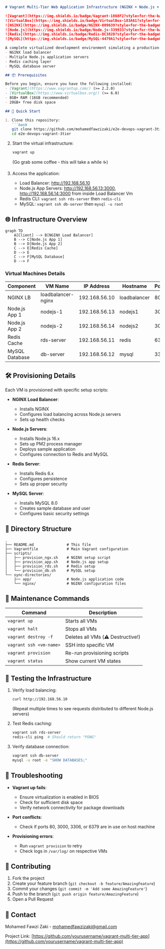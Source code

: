 ```markdown
# Vagrant Multi-Tier Web Application Infrastructure (NGINX + Node.js + Redis + MySQL)

![Vagrant](https://img.shields.io/badge/Vagrant-1868F2?style=for-the-badge&logo=vagrant&logoColor=white)
![VirtualBox](https://img.shields.io/badge/VirtualBox-183A61?style=for-the-badge&logo=virtualbox&logoColor=white)
![NGINX](https://img.shields.io/badge/NGINX-009639?style=for-the-badge&logo=nginx&logoColor=white)
![Node.js](https://img.shields.io/badge/Node.js-339933?style=for-the-badge&logo=nodedotjs&logoColor=white)
![Redis](https://img.shields.io/badge/Redis-DC382D?style=for-the-badge&logo=redis&logoColor=white)
![MySQL](https://img.shields.io/badge/MySQL-4479A1?style=for-the-badge&logo=mysql&logoColor=white)

A complete virtualized development environment simulating a production-ready web application infrastructure with:
- NGINX load balancer
- Multiple Node.js application servers
- Redis caching layer
- MySQL database server

## 📦 Prerequisites

Before you begin, ensure you have the following installed:
- [Vagrant](https://www.vagrantup.com/) (>= 2.2.0)
- [VirtualBox](https://www.virtualbox.org/) (>= 6.0)
- 8GB+ RAM (16GB recommended)
- 20GB+ free disk space

## 🚀 Quick Start

1. Clone this repository:
   ```bash
   git clone https://github.com/mohamedfawzizaki/e2e-devops-vagrant-3tier.git
   cd e2e-devops-vagrant-3tier
   ```

2. Start the virtual infrastructure:
   ```bash
   vagrant up
   ```
   (Go grab some coffee - this will take a while ☕)

3. Access the application:
   - Load Balancer: http://192.168.56.10
   - Node.js App Servers: http://192.168.56.13:3000, http://192.168.56.14:3000 from inside Load Balancer Vm
   - Redis CLI: `vagrant ssh rds-server` then `redis-cli`
   - MySQL: `vagrant ssh db-server` then `mysql -u root`

## 🌐 Infrastructure Overview

```mermaid
graph TD
    A[Client] --> B[NGINX Load Balancer]
    B --> C[Node.js App 1]
    B --> D[Node.js App 2]
    C --> E[Redis Cache]
    D --> E
    C --> F[MySQL Database]
    D --> F
```

### Virtual Machines Details

| Component        | VM Name            | IP Address    | Hostname     | Ports |
|------------------|--------------------|---------------|--------------|-------|
| NGINX LB         | loadbalancer-nginx | 192.168.56.10 | loadbalancer | 80    |
| Node.js App 1    | nodejs-1           | 192.168.56.13 | nodejs1      | 3000  |
| Node.js App 2    | nodejs-2           | 192.168.56.14 | nodejs2      | 3000  |
| Redis Cache      | rds-server         | 192.168.56.11 | redis        | 6379  |
| MySQL Database   | db-server          | 192.168.56.12 | mysql        | 3306  |

## 🛠️ Provisioning Details

Each VM is provisioned with specific setup scripts:

- **NGINX Load Balancer**:
  - Installs NGINX
  - Configures load balancing across Node.js servers
  - Sets up health checks

- **Node.js Servers**:
  - Installs Node.js 16.x
  - Sets up PM2 process manager
  - Deploys sample application
  - Configures connection to Redis and MySQL

- **Redis Server**:
  - Installs Redis 6.x
  - Configures persistence
  - Sets up proper security

- **MySQL Server**:
  - Installs MySQL 8.0
  - Creates sample database and user
  - Configures basic security settings

## 📂 Directory Structure

```
.
├── README.md               # This file
├── Vagrantfile             # Main Vagrant configuration
├── scripts/
│   ├── provision_ngx.sh    # NGINX setup script
│   ├── provision_app.sh    # Node.js app setup
│   ├── provision_rds.sh    # Redis setup
│   └── provision_db.sh     # MySQL setup
└── sync-directories/
    ├── app/                # Node.js application code
    └── nginx/              # NGINX configuration files
```

## 🧹 Maintenance Commands

| Command                     | Description                                  |
|-----------------------------|----------------------------------------------|
| `vagrant up`                | Starts all VMs                              |
| `vagrant halt`              | Stops all VMs                               |
| `vagrant destroy -f`        | Deletes all VMs (⚠️ Destructive!)          |
| `vagrant ssh <vm-name>`     | SSH into specific VM                        |
| `vagrant provision`         | Re-run provisioning scripts                 |
| `vagrant status`            | Show current VM states                      |

## 🧪 Testing the Infrastructure

1. Verify load balancing:
   ```bash
   curl http://192.168.56.10
   ```
   (Repeat multiple times to see requests distributed to different Node.js servers)

2. Test Redis caching:
   ```bash
   vagrant ssh rds-server
   redis-cli ping  # Should return "PONG"
   ```

3. Verify database connection:
   ```bash
   vagrant ssh db-server
   mysql -u root -e "SHOW DATABASES;"
   ```

## 🐛 Troubleshooting

- **Vagrant up fails**: 
  - Ensure virtualization is enabled in BIOS
  - Check for sufficient disk space
  - Verify network connectivity for package downloads

- **Port conflicts**:
  - Check if ports 80, 3000, 3306, or 6379 are in use on host machine

- **Provisioning errors**:
  - Run `vagrant provision` to retry
  - Check logs in `/var/log/` on respective VMs

## 🤝 Contributing

1. Fork the project
2. Create your feature branch (`git checkout -b feature/AmazingFeature`)
3. Commit your changes (`git commit -m 'Add some AmazingFeature'`)
4. Push to the branch (`git push origin feature/AmazingFeature`)
5. Open a Pull Request


## 📧 Contact

Mohamed Fawzi Zaki - mohamedfawzizaki@gmail.com

Project Link: [https://github.com/yourusername/vagrant-multi-tier-app](https://github.com/yourusername/vagrant-multi-tier-app)
```